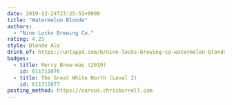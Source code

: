 ```yaml
---
date: 2019-12-24T23:25:51+0000
title: "Watermelon Blonde"
authors:
  - "Nine Locks Brewing Co."
rating: 4.25
style: Blonde Ale
drink_of: https://untappd.com/b/nine-locks-brewing-co-watermelon-blonde/1667163
badges:
  - title: Merry Brew-mas (2019)
    id: 611312076
  - title: The Great White North (Level 2)
    id: 611312077
posting_method: https://corvus.chrisburnell.com
---
```

